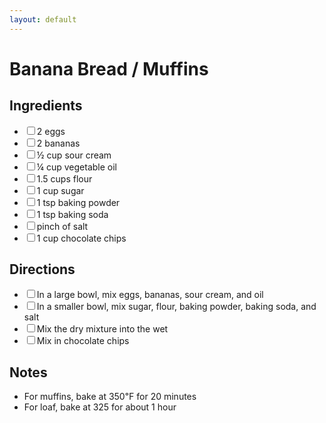```yaml
---
layout: default
---
```

# Banana Bread / Muffins

<div class="ingredients">
<h2>Ingredients</h2>
    <ul class="ingredient-list">
        <li><label><input type="checkbox">2 eggs</label></li>
        <li><label><input type="checkbox">2 bananas</label></li>
        <li><label><input type="checkbox">½ cup sour cream</label></li>
        <li><label><input type="checkbox">¼ cup vegetable oil</label></li>
        <li><label><input type="checkbox">1.5 cups flour</label></li>
        <li><label><input type="checkbox">1 cup sugar</label></li>
        <li><label><input type="checkbox">1 tsp baking powder</label></li>
        <li><label><input type="checkbox">1 tsp baking soda</label></li>
        <li><label><input type="checkbox">pinch of salt</label></li>
        <li><label><input type="checkbox">1 cup chocolate chips</label></li>
    </ul>
</div>

<div class="directions">
<h2>Directions</h2>
    <ul class="direction-list">
        <li><label><input type="checkbox">In a large bowl, mix eggs, bananas, sour cream, and oil</label></li>
        <li><label><input type="checkbox">In a smaller bowl, mix sugar, flour, baking powder, baking soda, and salt</label></li>
        <li><label><input type="checkbox">Mix the dry mixture into the wet</label></li>
        <li><label><input type="checkbox">Mix in chocolate chips</label></li>
    </ul>
</div>

## Notes

* For muffins, bake at 350℉ for 20 minutes
* For loaf, bake at 325 for about 1 hour
